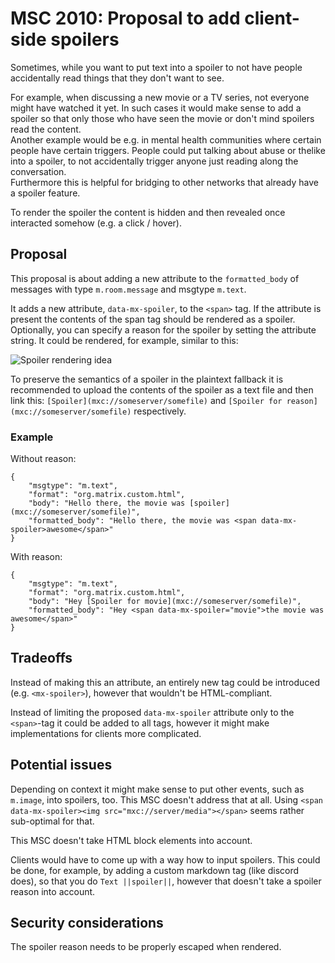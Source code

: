 # MSC 2010: Proposal to add client-side spoilers
Sometimes, while you want to put text into a spoiler to not have people accidentally read things that they don't want to see.

For example, when discussing a new movie or a TV series, not everyone might have watched it yet.
In such cases it would make sense to add a spoiler so that only those who have seen the movie or
don't mind spoilers read the content.  
Another example would be e.g. in mental health communities where certain people have certain
triggers. People could put talking about abuse or thelike into a spoiler, to not accidentally
trigger anyone just reading along the conversation.  
Furthermore this is helpful for bridging to other networks that already have a spoiler feature.

To render the spoiler the content is hidden and then revealed once interacted somehow
(e.g. a click / hover).

## Proposal
This proposal is about adding a new attribute to the `formatted_body` of messages with type
`m.room.message` and msgtype `m.text`.

It adds a new attribute, `data-mx-spoiler`, to the `<span>` tag. If the attribute is present the
contents of the span tag should be rendered as a spoiler. Optionally, you can specify a reason for
the spoiler by setting the attribute string. It could be rendered, for example, similar to this:

![Spoiler rendering idea](https://user-images.githubusercontent.com/2433620/59299700-95063480-8c8d-11e9-9348-3e2c8bc94bdc.gif)

To preserve the semantics of a spoiler in the plaintext fallback it is recommended to upload the contents of the spoiler
as a text file and then link this: `[Spoiler](mxc://someserver/somefile)` and
`[Spoiler for reason](mxc://someserver/somefile)` respectively.

### Example
Without reason:
```
{
    "msgtype": "m.text",
    "format": "org.matrix.custom.html",
    "body": "Hello there, the movie was [spoiler](mxc://someserver/somefile)",
    "formatted_body": "Hello there, the movie was <span data-mx-spoiler>awesome</span>"
}
```
With reason:
```
{
    "msgtype": "m.text",
    "format": "org.matrix.custom.html",
    "body": "Hey [Spoiler for movie](mxc://someserver/somefile)",
    "formatted_body": "Hey <span data-mx-spoiler="movie">the movie was awesome</span>"
}
```

## Tradeoffs
Instead of making this an attribute, an entirely new tag could be introduced (e.g. `<mx-spoiler>`),
however that wouldn't be HTML-compliant.

Instead of limiting the proposed `data-mx-spoiler` attribute only to the `<span>`-tag it could be
added to all tags, however it might make implementations for clients more complicated.

## Potential issues
Depending on context it might make sense to put other events, such as `m.image`, into spoilers,
too. This MSC doesn't address that at all. Using
`<span data-mx-spoiler><img src="mxc://server/media"></span>` seems rather sub-optimal for that.

This MSC doesn't take HTML block elements into account.

Clients would have to come up with a way how to input spoilers. This could be done, for example,
by adding a custom markdown tag (like discord does), so that you do `Text ||spoiler||`, however
that doesn't take a spoiler reason into account.

## Security considerations
The spoiler reason needs to be properly escaped when rendered.
